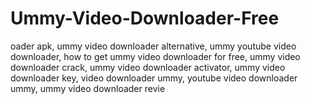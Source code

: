# Ummy-Video-Downloader-Free
oader apk, ummy video downloader alternative, ummy youtube video downloader, how to get ummy video downloader for free, ummy video downloader crack, ummy video downloader activator, ummy video downloader key, video downloader ummy, youtube video downloader ummy, ummy video downloader revie

